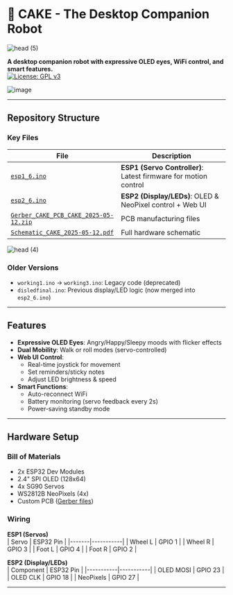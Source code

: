 # 🍰 CAKE - The Desktop Companion Robot
![head (5)](https://github.com/user-attachments/assets/33881921-c660-4b10-8678-92d1e5b9c488)

**A desktop companion robot with expressive OLED eyes, WiFi control, and smart features.**  
[![License: GPL v3](https://img.shields.io/badge/License-GPLv3-blue.svg)](https://www.gnu.org/licenses/gpl-3.0)

![image](https://github.com/user-attachments/assets/622f118f-8433-42b4-a5ae-eb532373490c)

---

##  Repository Structure
### Key Files
| File | Description |
|------|-------------|
| [`esp1_6.ino`](./esp1_6.ino) | **ESP1 (Servo Controller)**: Latest firmware for motion control |
| [`esp2_6.ino`](./esp2_6.ino) | **ESP2 (Display/LEDs)**: OLED & NeoPixel control + Web UI |
| [`Gerber_CAKE_PCB_CAKE_2025-05-12.zip`](./Gerber_CAKE_PCB_CAKE_2025-05-12.zip) | PCB manufacturing files |
| [`Schematic_CAKE_2025-05-12.pdf`](./Schematic_CAKE_2025-05-12.pdf) | Full hardware schematic |

![head (4)](https://github.com/user-attachments/assets/2d7cbcfe-8d1f-413e-bc43-956577b27d5b)


### Older Versions
- `working1.ino` → `working3.ino`: Legacy code (deprecated)
- `disledfinal.ino`: Previous display/LED logic (now merged into `esp2_6.ino`)

---

## Features
- **Expressive OLED Eyes**: Angry/Happy/Sleepy moods with flicker effects
- **Dual Mobility**: Walk or roll modes (servo-controlled)
- **Web UI Control**:
  - Real-time joystick for movement
  - Set reminders/sticky notes
  - Adjust LED brightness & speed
- **Smart Functions**:
  - Auto-reconnect WiFi
  - Battery monitoring (servo feedback every 2s)
  - Power-saving standby mode

---

##  Hardware Setup
### Bill of Materials
- 2x ESP32 Dev Modules
- 2.4" SPI OLED (128x64)
- 4x SG90 Servos
- WS2812B NeoPixels (4x)
- Custom PCB ([Gerber files](./Gerber_CAKE_PCB_CAKE_2025-05-12.zip))

### Wiring
**ESP1 (Servos)**  
| Servo | ESP32 Pin |
|-------|-----------|
| Wheel L | GPIO 1 |
| Wheel R | GPIO 3 |
| Foot L | GPIO 4 |
| Foot R | GPIO 2 |

**ESP2 (Display/LEDs)**  
| Component | ESP32 Pin |
|-----------|-----------|
| OLED MOSI | GPIO 23 |
| OLED CLK | GPIO 18 |
| NeoPixels | GPIO 27 |

---



